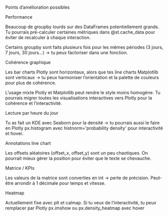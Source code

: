 Points d’amélioration possibles

Performance

Beaucoup de groupby lourds sur des DataFrames potentiellement grands. Tu pourrais pré-calculer certaines métriques dans @st.cache_data pour éviter de recalculer à chaque interaction.

Certains groupby sont faits plusieurs fois pour les mêmes périodes (3 jours, 7 jours, 30 jours…) → tu peux factoriser dans une fonction.

Cohérence graphique

Les bar charts Plotly sont horizontaux, alors que tes line charts Matplotlib sont verticaux → tu peux harmoniser l’orientation et la palette de couleurs pour plus de cohérence.

L’usage mixte Plotly et Matplotlib peut rendre le style moins homogène. Tu pourrais migrer toutes les visualisations interactives vers Plotly pour la cohérence et l’interactivité.

Lecture par heure du jour

Tu as fait un KDE avec Seaborn pour la densité → tu pourrais aussi le faire en Plotly px.histogram avec histnorm='probability density' pour interactivité et hover.

Annotations line chart

Les offsets aléatoires (offset_x, offset_y) sont un peu chaotiques. On pourrait mieux gérer la position pour éviter que le texte se chevauche.

Matrice / KPIs

Les valeurs de la matrice sont converties en int → perte de précision. Peut-être arrondir à 1 décimale pour temps et vitesse.

Heatmap

Actuellement fixe avec plt et calmap. Si tu veux de l’interactivité, tu peux remplacer par Plotly px.imshow ou px.density_heatmap avec hover